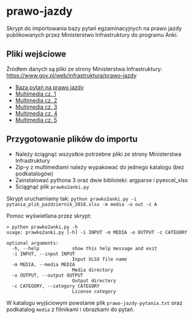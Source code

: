 # prawo-jazdy

Skrypt do importowania bazy pytań egzaminacyjnych na prawo jazdy publikowanych przez Ministerstwo Infrastruktury do programu Anki.

## Pliki wejściowe

Źródłem danych są pliki ze strony Ministerstwa Infrastruktury: https://www.gov.pl/web/infrastruktura/prawo-jazdy

- [Baza pytań na prawo jazdy](https://www.gov.pl/documents/905843/1047987/pytania_plik_pa%C5%BAdziernik_2018.xlsx)
- [Multimedia cz. 1](https://www.gov.pl/documents/905843/1047987/cz%C4%99%C5%9B%C4%87_1.zip)
- [Multimedia cz. 2](https://www.gov.pl/documents/905843/1047987/cz%C4%99%C5%9B%C4%87_2.zip)
- [Multimedia cz. 3](https://www.gov.pl/documents/905843/1047987/cze%C5%9B%C4%87_3.zip)
- [Multimedia cz. 4](https://www.gov.pl/documents/905843/1047987/cz%C4%99%C5%9B%C4%87_4.zip)
- [Multimedia cz. 5](https://www.gov.pl/documents/905843/1047987/cz%C4%99%C5%9B%C4%87_5.zip)

## Przygotowanie plików do importu

- Należy ściągnąć wszystkie potrzebne pliki ze strony Ministerstwa Infrastruktury
- Zip-y z multimediami należy wypakować do jednego katalogu (bez podkatalogów)
- Zainstalować pythona 3 oraz dwie biblioteki: argparse i pyexcel_xlsx
- Ściągnąć plik `prawko2anki.py`

Skrypt uruchamiamy tak: `python prawko2anki.py -i pytania_plik_październik_2018.xlsx -m media -o out -c A`

Pomoc wyświetlana przez skrypt:

```
> python prawko2anki.py -h
usage: prawko2anki.py [-h] -i INPUT -m MEDIA -o OUTPUT -c CATEGORY

optional arguments:
  -h, --help            show this help message and exit
  -i INPUT, --input INPUT
                        Input XLSX file name
  -m MEDIA, --media MEDIA
                        Media directory
  -o OUTPUT, --output OUTPUT
                        Output directory
  -c CATEGORY, --category CATEGORY
                        License category
```

W katalogu wyjściowym powstanie plik `prawo-jazdy-pytania.txt`
oraz podkatalog `media` z filmikami i obrazkami do pytań.